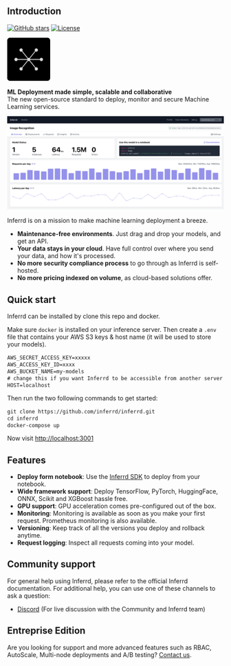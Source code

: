 ## Introduction

[![GitHub stars](https://img.shields.io/github/stars/inferrd/inferrd?style=social&label=Star&maxAge=2592000)](https://GitHub.com/inferrd/inferrd/stargazers/) [![License](https://img.shields.io/static/v1?label=license&message=ELv2&color=brightgreen)](https://github.com/inferrd/inferrd/tree/main/LICENSE)

![](assets/logo.png)

**ML Deployment made simple, scalable and collaborative**  
The new open-source standard to deploy, monitor and secure Machine Learning services.

![](assets/product_screenshot.png)

Inferrd is on a mission to make machine learning deployment a breeze.

* **Maintenance-free environments**. Just drag and drop your models, and get an API.
* **Your data stays in your cloud**. Have full control over where you send your data, and how it's processed.
* **No more security compliance process** to go through as Inferrd is self-hosted. 
* **No more pricing indexed on volume**, as cloud-based solutions offer. 

## Quick start

Inferrd can be installed by clone this repo and docker.

Make sure `docker` is installed on your inference server. Then create a `.env` file that contains your AWS S3 keys & host name (it will be used to store your models).

```
AWS_SECRET_ACCESS_KEY=xxxxx
AWS_ACCESS_KEY_ID=xxxx
AWS_BUCKET_NAME=my-models
# change this if you want Inferrd to be accessible from another server
HOST=localhost
```

Then run the two following commands to get started:

```
git clone https://github.com/inferrd/inferrd.git
cd inferrd
docker-compose up
```

Now visit [http://localhost:3001](http://localhost:3001)

## Features

* **Deploy form notebook**: Use the [Inferrd SDK](https://github.com/inferrd/sdk) to deploy from your notebook.
* **Wide framework support**: Deploy TensorFlow, PyTorch, HuggingFace, ONNX, Scikit and XGBoost hassle free.
* **GPU support**: GPU acceleration comes pre-configured out of the box.
* **Monitoring**: Monitoring is available as soon as you make your first request. Prometheus monitoring is also available.
* **Versioning**: Keep track of all the versions you deploy and rollback anytime.
* **Request logging**: Inspect all requests coming into your model.

## Community support

For general help using Inferrd, please refer to the official Inferrd documentation. For additional help, you can use one of these channels to ask a question:

* [Discord](https://discord.gg/EequCErc6s) \(For live discussion with the Community and Inferrd team\)

## Entreprise Edition

Are you looking for support and more advanced features such as RBAC, AutoScale, Multi-node deployments and A/B testing? [Contact us](mailto:theo@inferrd.com).